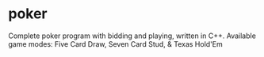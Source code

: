 # poker
Complete poker program with bidding and playing, written in C++. Available game modes: Five Card Draw, Seven Card Stud, &amp; Texas Hold'Em
